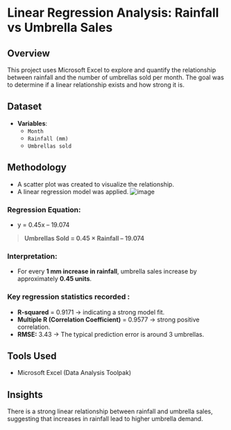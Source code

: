 # Linear Regression Analysis: Rainfall vs Umbrella Sales

## Overview
This project uses Microsoft Excel to explore and quantify the relationship between rainfall and the number of umbrellas sold per month. The goal was to determine if a linear relationship exists and how strong it is.

## Dataset
- **Variables**:
  - `Month`
  - `Rainfall (mm)`
  - `Umbrellas sold`

## Methodology
- A scatter plot was created to visualize the relationship.
- A linear regression model was applied.
![image](https://github.com/user-attachments/assets/c30e972e-69ef-42e9-8c5c-4b723ef41816)

### Regression Equation:
- y = 0.45x – 19.074
> **Umbrellas Sold = 0.45 × Rainfall – 19.074**

### Interpretation:
- For every **1 mm increase in rainfall**, umbrella sales increase by approximately **0.45 units**.

### Key regression statistics recorded :
  - **R-squared** = 0.9171 → indicating a strong model fit.
  - **Multiple R (Correlation Coefficient)** = 0.9577 → strong positive correlation.
  - **RMSE:** 3.43 → The typical prediction error is around 3 umbrellas.

## Tools Used
- Microsoft Excel (Data Analysis Toolpak)

## Insights
There is a strong linear relationship between rainfall and umbrella sales, suggesting that increases in rainfall lead to higher umbrella demand.
